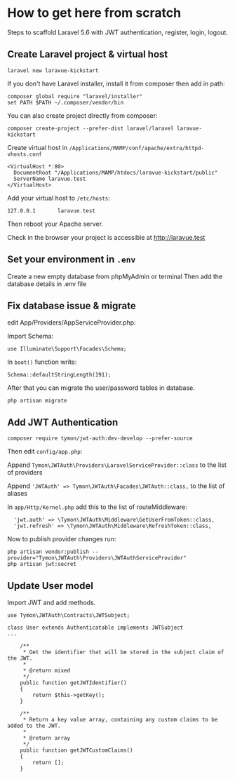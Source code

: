 # How to get here from scratch

Steps to scaffold Laravel 5.6 with JWT authentication, register, login, logout.


## Create Laravel project & virtual host

```
laravel new laravue-kickstart
```

If you don't have Laravel installer, install it from composer then add in path:

```
composer global require "laravel/installer"
set PATH $PATH ~/.composer/vendor/bin
```

You can also create project directly from composer:

```
composer create-project --prefer-dist laravel/laravel laravue-kickstart
```

Create virtual host in `/Applications/MAMP/conf/apache/extra/httpd-vhosts.conf`

```
<VirtualHost *:80>
  DocumentRoot "/Applications/MAMP/htdocs/laravue-kickstart/public"
  ServerName laravue.test
</VirtualHost>
```

Add your virtual host to `/etc/hosts`:

```
127.0.0.1       laravue.test
```

Then reboot your Apache server.

Check in the browser your project is accessible at http://laravue.test


## Set your environment in `.env`

Create a new empty database from phpMyAdmin or terminal
Then add the database details in .env file


## Fix database issue & migrate

edit App/Providers/AppServiceProvider.php:

Import Schema:

```
use Illuminate\Support\Facades\Schema;
```

In `boot()` function write:

```
Schema::defaultStringLength(191);
```

After that you can migrate the user/password tables in database.

```
php artisan migrate
```


## Add JWT Authentication

```
composer require tymon/jwt-auth:dev-develop --prefer-source
```

Then edit `config/app.php`:

Append `Tymon\JWTAuth\Providers\LaravelServiceProvider::class` to the list of providers

Append `'JWTAuth' => Tymon\JWTAuth\Facades\JWTAuth::class,` to the list of aliases

In `app/Http/Kernel.php` add this to the list of routeMiddleware:

```
  'jwt.auth' => \Tymon\JWTAuth\Middleware\GetUserFromToken::class,
  'jwt.refresh' => \Tymon\JWTAuth\Middleware\RefreshToken::class,
```

Now to publish provider changes run:

```
php artisan vendor:publish --provider="Tymon\JWTAuth\Providers\JWTAuthServiceProvider"
php artisan jwt:secret
```


## Update User model

Import JWT and add methods.

```
use Tymon\JWTAuth\Contracts\JWTSubject;
```

```
class User extends Authenticatable implements JWTSubject
...

    /**
     * Get the identifier that will be stored in the subject claim of the JWT.
     *
     * @return mixed
     */
    public function getJWTIdentifier()
    {
        return $this->getKey();
    }

    /**
     * Return a key value array, containing any custom claims to be added to the JWT.
     *
     * @return array
     */
    public function getJWTCustomClaims()
    {
        return [];
    }
```

